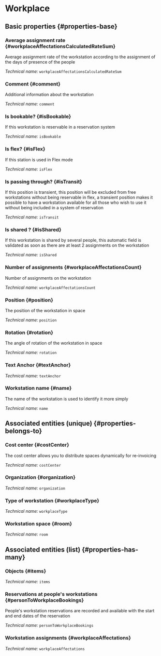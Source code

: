 # Workplace
<!--- THIS FILE IS GENERATED PLEASE DO NOT EDIT IT DIRECTLY --->



## Basic properties {#properties-base}

### Average assignment rate {#workplaceAffectationsCalculatedRateSum}

Average assignment rate of the workstation according to the assignment of the days of presence of the people

*Technical name:* ```workplaceAffectationsCalculatedRateSum```

### Comment {#comment}

Additional information about the workstation

*Technical name:* ```comment```

### Is bookable? {#isBookable}

If this workstation is reservable in a reservation system

*Technical name:* ```isBookable```

### Is flex? {#isFlex}

If this station is used in Flex mode

*Technical name:* ```isFlex```

### Is passing through? {#isTransit}

If this position is transient, this position will be excluded from free workstations without being reservable in flex, a transient position makes it possible to have a workstation available for all those who wish to use it without being included in a system of reservation

*Technical name:* ```isTransit```

### Is shared ? {#isShared}

If this workstation is shared by several people, this automatic field is validated as soon as there are at least 2 assignments on the workstation

*Technical name:* ```isShared```

### Number of assignments {#workplaceAffectationsCount}

Number of assignments on the workstation

*Technical name:* ```workplaceAffectationsCount```

### Position {#position}

The position of the workstation in space

*Technical name:* ```position```

### Rotation {#rotation}

The angle of rotation of the workstation in space

*Technical name:* ```rotation```

### Text Anchor {#textAnchor}



*Technical name:* ```textAnchor```

### Workstation name {#name}

The name of the workstation is used to identify it more simply

*Technical name:* ```name```


## Associated entities (unique) {#properties-belongs-to}

### Cost center {#costCenter}

The cost center allows you to distribute spaces dynamically for re-invoicing

*Technical name:* ```costCenter```

### Organization {#organization}



*Technical name:* ```organization```

### Type of workstation {#workplaceType}



*Technical name:* ```workplaceType```

### Workstation space {#room}



*Technical name:* ```room```


## Associated entities (list) {#properties-has-many}

### Objects {#items}



*Technical name:* ```items```

### Reservations at people's workstations {#personToWorkplaceBookings}

People's workstation reservations are recorded and available with the start and end dates of the reservation

*Technical name:* ```personToWorkplaceBookings```

### Workstation assignments {#workplaceAffectations}



*Technical name:* ```workplaceAffectations```





